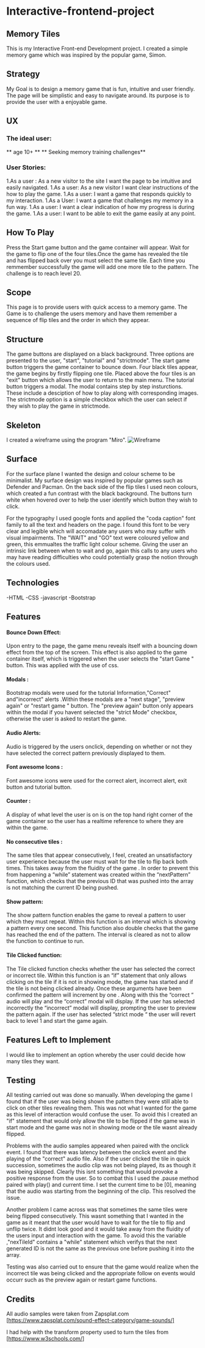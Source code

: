 # Interactive-frontend-project
 ## Memory Tiles
 
 This is my Interactive Front-end Development project. I created a simple memory game which was inspired by the popular game, Simon. 
 
 
 
 
## Strategy 

My Goal is to design a memory game that is fun, intuitive and user friendly. The page will be simplistic and easy to navigate around. 
Its purpose is to provide the user with a enjoyable game. 

## UX 
### The ideal user:
** age 10+ **
** Seeking memory training challenges**

### User Stories:
1.As a user : As a new visitor to the site I want the page to be intuitive and  easily navigated.
1.As a user: As a new visitor I want clear instructions of the how to play the game. 
1.As a user: I want a game that responds quickly to my interaction.
1.As a User: I want a game that challenges my memory in a fun way. 
1.As a user: I want a clear indication of how my progress is during the game. 
1.As a user: I want to be able to exit the game easily at any point.


## How To Play

Press the Start game button and the game container will appear. Wait for the game to flip one of the four tiles.Once the game has revealed the tile and has flipped back over you must select the same tile.  Each time you remmember successfully the game will add one more tile to the pattern. The challenge is to reach level 20. 
## Scope 

This page is to provide users with quick access to a memory game. The Game is to challenge the users memory and have them remember a sequence of flip tiles and the order in which they appear. 

## Structure

The game buttons are displayed on a black background. Three options are presented to the user, "start", "tutorial" and "strictmode". 
The start game button triggers the game container to bounce down. Four black tiles appear, the game begins by firstly flipping one tile. Placed above the four tiles is an "exit" button which allows the user to return to the main menu. 
The tutorial button triggers a modal. The modal contains step by step insturctions. These include a desciption of how to play along with corresponding images. 
The strictmode option is a simple checkbox which the user can select if they wish to play the game in strictmode. 

## Skeleton

I created a wireframe using the program "Miro". 
![Wireframe](https://imgur.com/MtE3Pyo)


## Surface

For the surface plane I wanted the design and colour scheme to be minimalist. My surface design was inspired by popular games such as Defender and Pacman. On the back side of the flip tiles I used neon colours, which created a fun contrast with the black background. The buttons turn white when hovered over to help the user identify which button they wish to click. 

For the typography I used google fonts and applied  the "coda caption" font family to all the text and headers on the page. I found this font  to be very clear and legible which will accomadate any users who may suffer with visual impairments. 
The "WAIT" and "GO" text were coloured yellow and green, this emmualtes the traffic light colour scheme. Giving the user an intrinsic link between when to wait and go, again this calls to any users who may have reading difficulties who could potentially grasp the notion through the colours used. 

## Technologies

-HTML
-CSS
-javascript
-Bootstrap

## Features 


#### Bounce Down Effect:
Upon entry to the page, the game menu reveals itself with a bouncing down effect from the top of the screen. 
This effect is also applied to the game container itself, which is triggered when the user selects the "start Game " button. 
This was applied with the use of css. 

#### Modals :
Bootstrap modals were used for the tutorial Information,"Correct" and"incorrect" alerts .Within these modals are a "next stage", "preview again" or "restart game " button. The "preview again" button only appears within the modal if you havent selected the "strict Mode" checkbox, otherwise the user is asked to restart the game. 

#### Audio Alerts:
Audio is triggered by the users onclick, depending on whether or not they have selected the correct pattern previously displayed to them. 

#### Font awesome Icons :
Font awesome icons were used for the correct alert, incorrect alert, exit button and tutorial button. 

#### Counter :
A display of what level the user is on is on the top hand right corner of the game container so the user has a realtime reference to where they are within the game. 

#### No consecutive tiles : 
The same tiles that appear consecutively, I feel, created an unsatisfactory user experience because the user must wait for the tile to flip back both times. This takes away from the fluidity of the game . In order to prevent this from happening a “while” statement was created within the “nextPattern” function, which checks that the previous ID that was pushed into the array is not matching the current ID being pushed.  

#### Show pattern:
The show pattern function enables the game to reveal a pattern to user which they must repeat. Within this function is an interval which is showing a pattern every one second. This function also  double checks that the game has reached the end of the pattern. The interval is cleared as not to allow the function to continue to run. 

#### Tile Clicked function: 
The Tile clicked function checks whether the user has selected the correct or incorrect tile. 
Within this function is an “if” statement that only allows clicking on the tile if it is not in showing mode, the game has started and if the tile is not being clicked already. Once these arguments have been confirmed the pattern will increment by one . Along with this the “correct “ audio will play and the “correct” modal will display.  If the user has selected incorrectly  the “incorrect” modal will display, prompting the user to preview the pattern again. If the user has selected “strict mode “ the user will revert back to level 1 and start the game again. 


## Features Left to Implement

I would like to implement an option whereby the user could decide how many tiles they want. 


## Testing

All testing carried out was done so manually. When developing the game I found that if the user was being shown the pattern they were still able to click on other tiles revealing them. This was not what I wanted for the game as this level of interaction would confuse the user. To avoid this I created an "if" statement that would only allow the tile to be flipped if the game was in start mode and the game was not in showing mode or the tile wasnt already flipped.

Problems with the audio samples appeared when paired with the onclick event. I found that there was latency between the onclick event and the playing of the "correct" audio file. Also if the user clicked the tile in quick succession, sometimes the audio clip was not being played, its as though it was being skipped.  Clearly this isnt something that would provoke a positive response from the user. So to combat this I used the .pause method paired with play() and current time. I set the current time to be [0], meaning that the audio  was starting from the beginning of the clip. This resolved the issue. 

Another problem I came across was that sometimes the same tiles were being flipped consecutively. This wasnt something that I wanted in the game as it meant that the user would have to wait for the tile to flip and unflip twice. It didnt look good and it would take away from the fluidity of the users input and interaction with the game. To avoid this the  variable ,"nexTileId" contains a "while" statement which verifys that the next generated ID is not the same as the previous one before pushing it into the array. 

Testing was also carried out to ensure that the game would realize when the incorrect tile was being clicked and the appropriate follow on events would occurr such as the preview again or restart game functions. 



## Credits 

All audio samples were taken from Zapsplat.com [https://www.zapsplat.com/sound-effect-category/game-sounds/]

 I had help with the transform property used to turn the tiles from [https://www.w3schools.com/]
 
 








